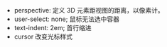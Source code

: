 - perspective: 定义 3D 元素距视图的距离，以像素计。
- user-select: none;  鼠标无法选中容器
- text-indent: 2em; 首行缩进
- cursor  改变光标样式
